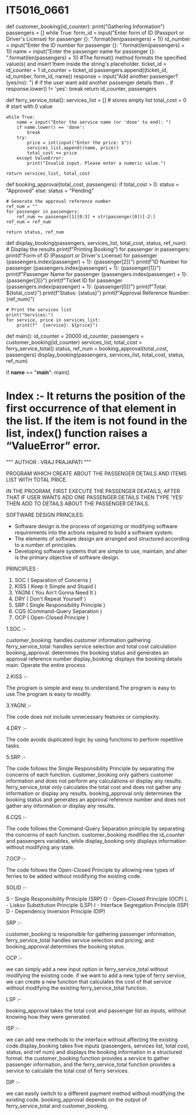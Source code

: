 # IT5016_0661

def customer_booking(id_counter):
    print("Gathering Information")
    passengers = []
    while True:
        form_id = input("Enter form of ID (Passport or Driver's License) for passenger {}: ".format(len(passengers) + 1))
        id_number = input("Enter the ID number for passenger {}: ".format(len(passengers) + 1))
        name = input("Enter the passenger name for passenger {}: ".format(len(passengers) + 1)) #The format() method formats the specified value(s) and insert them inside the string's placeholder.
        ticket_id = id_counter + 1
        id_counter = ticket_id
        passengers.append((ticket_id, id_number, form_id, name))
        response = input("Add another passenger? (yes/no): ") # if the user want add another passenger details then ..
        if response.lower() != 'yes':
            break 
    return id_counter, passengers


def ferry_service_total():
    services_list = [] # stores empty list
    total_cost = 0   # start with 0 value

    while True:
        name = input("Enter the service name (or 'done' to end): ")
        if name.lower() == 'done':
            break
        try:
            price = int(input("Enter the price: $"))
            services_list.append((name, price))
            total_cost += price
        except ValueError:
            print("Invalid input. Please enter a numeric value.")

    return services_list, total_cost


def booking_approval(total_cost, passengers):
    if total_cost > 0:
        status = "Approved"
    else:
        status = "Pending"

    # Generate the approval reference number
    ref_num = ""
    for passenger in passengers:
        ref_num += passenger[1][0:3] + str(passenger[0])[-2:]
    ref_num = ref_num

    return status, ref_num


def display_booking(passengers, services_list, total_cost, status, ref_num):
    # Display the results
    print(f"Printing Booking")
    for passenger in passengers:
        print(f"Form of ID (Passport or Driver's License) for passenger {passengers.index(passenger) + 1}: {passenger[2]}")
        print(f"ID Number for passenger {passengers.index(passenger) + 1}: {passenger[1]}")
        print(f"Passenger Name for passenger {passengers.index(passenger) + 1}: {passenger[3]}")
        print(f"Ticket ID for passenger {passengers.index(passenger) + 1}: {passenger[0]}")
    print(f"Total: ${total_cost}")
    print(f"Status: {status}")
    print(f"Approval Reference Number: {ref_num}")

    # Print the services list
    print("Services:")
    for service, price in services_list:
        print(f"  {service}: ${price}")


def main():
    id_counter = 20000
    id_counter, passengers = customer_booking(id_counter)
    services_list, total_cost = ferry_service_total()
    status, ref_num = booking_approval(total_cost, passengers)
    display_booking(passengers, services_list, total_cost, status, ref_num)


if __name__ == "__main__":
    main()
    
    
# Index :- It returns the position of the first occurrence of that element in the list. If the item is not found in the list, index() function raises a “ValueError” error.

"""
AUTHOR : VRAJ PRAJAPATI
"""

PROGRAM WHICH CREATE ABOUT THE PASSENGER DETAILS AND ITEMS LIST WITH TOTAL PRICE.

IN THE PROGRAM, FIRST EXECUTE THE PASSENGER DEATAILS, AFTER THAT IF USER WANTS ADD ONE PASSENGER DETAILS THEN TYPE 'YES' 
THEN ADD TO DETAILS ABOUT THE PASSENGER DETAILS.

SOFTWARE DESIGN PRINCILES:

- Software design is the process of organizing or modifying software requirements into the actions required to build a software system. 
- The elements of software design are arranged and structured according to a number of principles.
- Developing software systems that are simple to use, maintain, and alter is the primary objective of software design.

PRINCIPLES :
1. SOC ( Separation of Concerns )
2. KISS ( Keep it Simple and Stupid )
3. YAGNI ( You Ain't Gonna Need It )
4. DRY ( Don't Repeat Yourself )
5. SRP ( Single Responsibility Principle )
6. CQS (Command-Query Separation )
7. OCP ( Open-Closed Principle )


1.SOC :-

customer_booking: handles customer information gathering
ferry_service_total: handles service selection and total cost calculation
booking_approval: determines the booking status and generates an approval reference number
display_booking: displays the booking details
main: Operate the entire process

2.KISS :-

The program is simple and easy to understand.The program is easy to use.The program is easy to modify.

3.YAGNI :-

The code does not include unnecessary features or complexity.

4.DRY :-

The code avoids duplicated logic by using functions to perform repetitive tasks.

5.SRP :-

The code follows the Single Responsibility Principle by separating the concerns of each function.
customer_booking only gathers customer information and does not perform any calculations or display any results.
ferry_service_total only calculates the total cost and does not gather any information or display any results.
booking_approval only determines the booking status and generates an approval reference number and does not gather any information or display any results.

6.CQS :-

The code follows the Command-Query Separation principle by separating the concerns of each function.
customer_booking modifies the id_counter and passengers variables, while display_booking only displays information without modifying any state.

7.OCP :-

The code follows the Open-Closed Principle by allowing new types of ferries to be added without modifying the existing code.


SOLID :- 

S - Single Responsibility Principle (SRP)
O - Open-Closed Principle (OCP)
L - Liskov Substitution Principle (LSP)
I - Interface Segregation Principle (ISP)
D - Dependency Inversion Principle (DIP)

SRP :- 

customer_booking is responsible for gathering passenger information, ferry_service_total handles service selection and pricing, and booking_approval determines the booking status.


OCP :-

we can simply add a new input option in ferry_service_total without modifying the existing code.
if we want to add a new type of ferry service, we can create a new function that calculates the cost of that service without modifying the existing ferry_service_total function.

LSP :-

booking_approval takes the total cost and passenger list as inputs, without knowing how they were generated.


ISP :-

we can add new methods to the interface without affecting the existing code.display_booking takes five inputs (passengers, services list, total cost, status, and ref num) and displays the booking information in a structured format.
the customer_booking function provides a service to gather passenger information, and the ferry_service_total function provides a service to calculate the total cost of ferry services.

DIP :-

we can easily switch to a different payment method without modifying the existing code.
booking_approval depends on the output of ferry_service_total and customer_booking.
